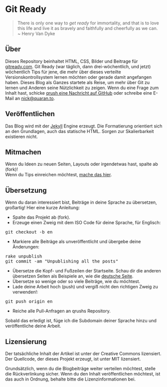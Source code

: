 # Git Ready

> There is only one way to *get ready* for immortality, and that is to love this life and live it as bravely and faithfully and cheerfully as we can.<br />
> ~ Henry Van Dyke

## Über

Dieses Repository beinhaltet HTML, CSS, Bilder und Beitrage für [gitready.com](http://gitready.com). Git Ready (war täglich, dann drei-wöchentlich, und jetzt) wöchentlich Tips für jene, die mehr über dieses verteilte Versionskontrollsystem lernen möchten oder gerade damit angefangen haben. Dieses Blog als Ganzes startete als Reise, um mehr über Git zu lernen und Anderen seine Nützlichkeit zu zeigen. Wenn du eine Frage zum Inhalt hast, schicke [qrush eine Nachricht auf GitHub](http://github.com/qrush) oder schreibe eine E-Mail an [nick@quaran.to](mailto://nick@quaran.to).

## Veröffentlichen

Das Blog wird mit der [Jekyll](http://github.com/mojombo/jekyll) Engine erzeugt. Die Formatierung orientiert sich an den Grundlagen, auch das statische HTML. Sorgen zur Skalierbarkeit existieren nicht.

## Mitmachen

Wenn du Ideen zu neuen Seiten, Layouts oder irgendetwas hast, spalte ab (fork)!<br /> Wenn du Tips einreichen möchtest, [mache das hier](http://gitready.com/submit.html).

## Übersetzung

Wenn du daran interessiert bist, Beiträge in deine Sprache zu übersetzen, großartig! Hier eine kurze Anleitung:

* Spalte das Projekt ab (fork).
* Erzeuge einen Zweig mit dem ISO Code für deine Sprache, für Englisch:

<pre>
git checkout -b en
</pre>

* Markiere alle Beiträge als unveröffentlicht und übergebe deine Änderungen:

<pre>
rake unpublish
git commit -am "Unpublishing all the posts"
</pre>

* Übersetze die Kopf- und Fußzeilen der Startseite. Schau dir die anderen übersetzen Seiten als Beispiele an, wie die [deutsche Seite](http://de.gitready.com).
* Übersetze so wenige oder so viele Beiträge, wie du möchtest.
* Lade deine Arbeit hoch (push) und vergiß nicht den richtigen Zweig zu verwenden!:

<pre>
git push origin en
</pre>

* Reiche alle Pull-Anfragen an qrushs Repository.

Sobald das erledigt ist, füge ich die Subdomain deiner Sprache hinzu und veröffentliche deine Arbeit.

## Lizensierung

Der tatsächliche Inhalt der Artikel ist unter der Creative Commons lizensiert. Der Quellcode, der dieses Projekt erzeugt, ist unter MIT lizensiert.

Grundsätzlich, wenn du die Blogbeiträge weiter verteilen möchtest, stelle die Rückverlinkung sicher. Wenn du den Inhalt veröffentlichen möchtest, ist das auch in Ordnung, behalte bitte die Lizenzinformationen bei.
